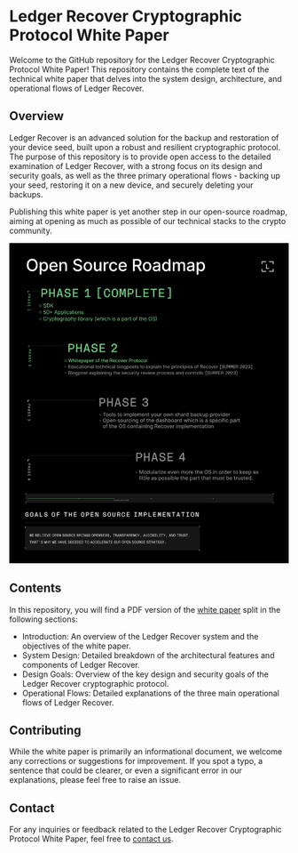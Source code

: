 # Ledger Recover Cryptographic Protocol White Paper

Welcome to the GitHub repository for the Ledger Recover Cryptographic Protocol White Paper! This repository contains the complete text of the technical white paper that delves into the system design, architecture, and operational flows of Ledger Recover.

## Overview

Ledger Recover is an advanced solution for the backup and restoration of your device seed, built upon a robust and resilient cryptographic protocol. The purpose of this repository is to provide open access to the detailed examination of Ledger Recover, with a strong focus on its design and security goals, as well as the three primary operational flows - backing up your seed, restoring it on a new device, and securely deleting your backups.

Publishing this white paper is yet another step in our open-source roadmap, aiming at opening as much as possible of our technical stacks to the crypto community.

![Open-Source Roadmap](open_source_roadmap.png)

## Contents

In this repository, you will find a PDF version of the [white paper](Ledger%20Recover%20Technical%20White%20Paper.pdf) split in the following sections:

- Introduction: An overview of the Ledger Recover system and the objectives of the white paper.
- System Design: Detailed breakdown of the architectural features and components of Ledger Recover.
- Design Goals: Overview of the key design and security goals of the Ledger Recover cryptographic protocol.
- Operational Flows: Detailed explanations of the three main operational flows of Ledger Recover.

## Contributing

While the white paper is primarily an informational document, we welcome any corrections or suggestions for improvement. If you spot a typo, a sentence that could be clearer, or even a significant error in our explanations, please feel free to raise an issue.

## Contact

For any inquiries or feedback related to the Ledger Recover Cryptographic Protocol White Paper, feel free to [contact us](mailto:ledger-recover-contact@ledger.fr).
